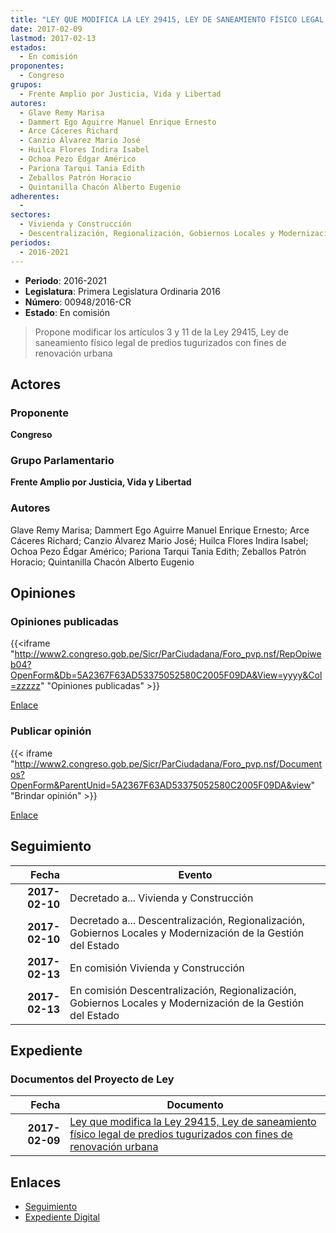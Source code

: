 ```yaml
---
title: "LEY QUE MODIFICA LA LEY 29415, LEY DE SANEAMIENTO FÍSICO LEGAL DE PREDIOS TUGURIZADOS CON FINES DE RENOVACIÓN URBANA"
date: 2017-02-09
lastmod: 2017-02-13
estados: 
  - En comisión
proponentes: 
  - Congreso
grupos: 
  - Frente Amplio por Justicia, Vida y Libertad
autores: 
  - Glave Remy Marisa
  - Dammert Ego Aguirre Manuel Enrique Ernesto
  - Arce Cáceres Richard
  - Canzio Álvarez Mario José
  - Huilca Flores Indira Isabel
  - Ochoa Pezo Édgar Américo
  - Pariona Tarqui Tania Edith
  - Zeballos Patrón Horacio
  - Quintanilla Chacón Alberto Eugenio
adherentes: 
  - 
sectores: 
  - Vivienda y Construcción
  - Descentralización, Regionalización, Gobiernos Locales y Modernización de la Gestión del Estado
periodos: 
  - 2016-2021
---
```


- **Periodo**: 2016-2021
- **Legislatura**: Primera Legislatura Ordinaria 2016
- **Número**: 00948/2016-CR
- **Estado**: En comisión

> Propone modificar los artículos 3 y 11 de la Ley 29415, Ley de saneamiento físico legal de predios tugurizados con fines de renovación urbana


## Actores

### Proponente

**Congreso**

### Grupo Parlamentario

**Frente Amplio por Justicia, Vida y Libertad**

### Autores

Glave Remy Marisa; Dammert Ego Aguirre Manuel Enrique Ernesto; Arce Cáceres Richard; Canzio Álvarez Mario José; Huilca Flores Indira Isabel; Ochoa Pezo Édgar Américo; Pariona Tarqui Tania Edith; Zeballos Patrón Horacio; Quintanilla Chacón Alberto Eugenio


## Opiniones

### Opiniones publicadas

{{<iframe "http://www2.congreso.gob.pe/Sicr/ParCiudadana/Foro_pvp.nsf/RepOpiweb04?OpenForm&Db=5A2367F63AD53375052580C2005F09DA&View=yyyy&Col=zzzzz" "Opiniones publicadas" >}}

[Enlace](http://www2.congreso.gob.pe/Sicr/ParCiudadana/Foro_pvp.nsf/RepOpiweb04?OpenForm&Db=5A2367F63AD53375052580C2005F09DA&View=yyyy&Col=zzzzz)
### Publicar opinión

{{< iframe "http://www2.congreso.gob.pe/Sicr/ParCiudadana/Foro_pvp.nsf/Documentos?OpenForm&ParentUnid=5A2367F63AD53375052580C2005F09DA&view" "Brindar opinión" >}}

[Enlace](http://www2.congreso.gob.pe/Sicr/ParCiudadana/Foro_pvp.nsf/Documentos?OpenForm&ParentUnid=5A2367F63AD53375052580C2005F09DA&view)

## Seguimiento

| Fecha | Evento |
|------:|--------|
| **2017-02-10** | Decretado a... Vivienda y Construcción|
| **2017-02-10** | Decretado a... Descentralización, Regionalización, Gobiernos Locales y Modernización de la Gestión del Estado|
| **2017-02-13** | En comisión Vivienda y Construcción|
| **2017-02-13** | En comisión Descentralización, Regionalización, Gobiernos Locales y Modernización de la Gestión del Estado|


## Expediente


### Documentos del Proyecto de Ley

| Fecha | Documento |
|------:|--------|
| **2017-02-09** | [Ley que modifica la Ley 29415, Ley de saneamiento físico legal de predios tugurizados con fines de renovación urbana](http://www.leyes.congreso.gob.pe/Documentos/2016_2021/Proyectos_de_Ley_y_de_Resoluciones_Legislativas/PL0094820170209..pdf) |

## Enlaces 

- [Seguimiento](http://www2.congreso.gob.pe/Sicr/TraDocEstProc/CLProLey2016.nsf/f7fff46988ca05b1052578e100829cc7/a7cdbc5dc0b5ff06052580c2005b5da3?OpenDocument)
- [Expediente Digital](http://www2.congreso.gob.pe/Sicr/TraDocEstProc/CLProLey2016.nsf/f7fff46988ca05b1052578e100829cc7/a7cdbc5dc0b5ff06052580c2005b5da3?OpenDocument&Click=05257FB7005EB655.eb71d0cf91d8294e05256cdf006b5706/$Body/0.1C6C)

